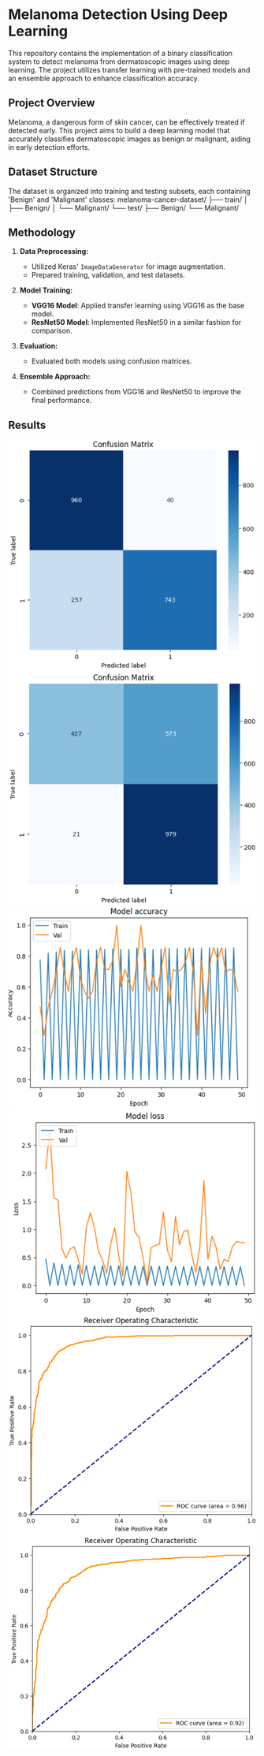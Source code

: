 # Melanoma Detection Using Deep Learning

This repository contains the implementation of a binary classification system to detect melanoma from dermatoscopic images using deep learning. The project utilizes transfer learning with pre-trained models and an ensemble approach to enhance classification accuracy.

## Project Overview

Melanoma, a dangerous form of skin cancer, can be effectively treated if detected early. This project aims to build a deep learning model that accurately classifies dermatoscopic images as benign or malignant, aiding in early detection efforts.

## Dataset Structure

The dataset is organized into training and testing subsets, each containing 'Benign' and 'Malignant' classes:
melanoma-cancer-dataset/
├── train/
│ ├── Benign/
│ └── Malignant/
└── test/
├── Benign/
└── Malignant/

## Methodology

1. **Data Preprocessing:**
   - Utilized Keras' `ImageDataGenerator` for image augmentation.
   - Prepared training, validation, and test datasets.

2. **Model Training:**
   - **VGG16 Model**: Applied transfer learning using VGG16 as the base model.
   - **ResNet50 Model**: Implemented ResNet50 in a similar fashion for comparison.

3. **Evaluation:**
   - Evaluated both models using confusion matrices.

4. **Ensemble Approach:**
   - Combined predictions from VGG16 and ResNet50 to improve the final performance.

## Results
![Confusion Matrix by VGG16](Results/1.png)
![Confusion Matrix by ResNET50](Results/2.png)
![ResNET Performance](Results/3.png)
![ResNET Loss](Results/4.png)
![VGG 16 ROC Curve](Results/5.png)
![ResNET ROC Curve](Results/6.png)
